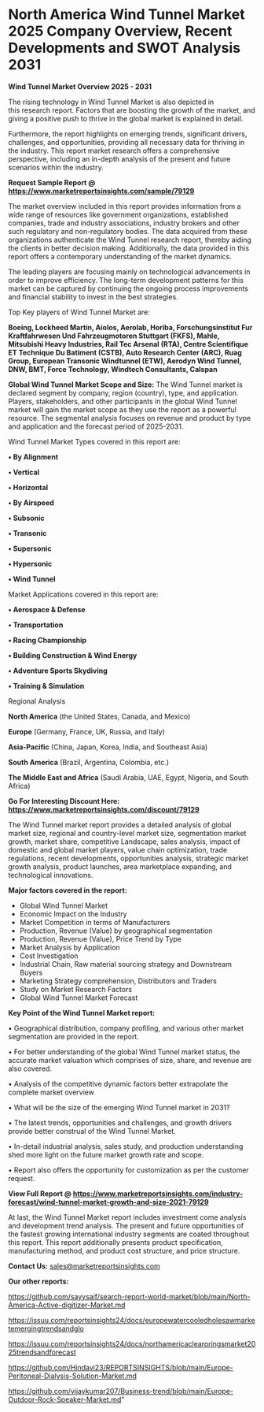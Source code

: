 # North America Wind Tunnel Market 2025 Company Overview, Recent Developments and SWOT Analysis 2031

<Strong> Wind Tunnel Market Overview 2025 - 2031</strong>

The rising technology in Wind Tunnel Market is also depicted in this research report. Factors that are boosting the growth of the market, and giving a positive push to thrive in the global market is explained in detail.

Furthermore, the report highlights on emerging trends, significant drivers, challenges, and opportunities, providing all necessary data for thriving in the industry. This report market research offers a comprehensive perspective, including an in-depth analysis of the present and future scenarios within the industry.

<strong>Request Sample Report @ <a href=https://www.marketreportsinsights.com/sample/79129>https://www.marketreportsinsights.com/sample/79129</a></strong>

The market overview included in this report provides information from a wide range of resources like government organizations, established companies, trade and industry associations, industry brokers and other such regulatory and non-regulatory bodies. The data acquired from these organizations authenticate the Wind Tunnel research report, thereby aiding the clients in better decision making. Additionally, the data provided in this report offers a contemporary understanding of the market dynamics.

The leading players are focusing mainly on technological advancements in order to improve efficiency. The long-term development patterns for this market can be captured by continuing the ongoing process improvements and financial stability to invest in the best strategies.

Top Key players of Wind Tunnel Market are:

<strong>Boeing, Lockheed Martin, Aiolos, Aerolab, Horiba, Forschungsinstitut Fur Kraftfahrwesen Und Fahrzeugmotoren Stuttgart (FKFS), Mahle, Mitsubishi Heavy Industries, Rail Tec Arsenal (RTA), Centre Scientifique ET Technique Du Batiment (CSTB), Auto Research Center (ARC), Ruag Group, European Transonic Windtunnel (ETW), Aerodyn Wind Tunnel, DNW, BMT, Force Technology, Windtech Consultants, Calspan</strong>

<strong><b>Global Wind Tunnel Market Scope and Size:</b></strong>
The Wind Tunnel market is declared segment by company, region (country), type, and application. Players, stakeholders, and other participants in the global Wind Tunnel market will gain the market scope as they use the report as a powerful resource. The segmental analysis focuses on revenue and product by type and application and the forecast period of 2025-2031.

Wind Tunnel Market Types covered in this report are:

<strong>• By Alignment

• Vertical

• Horizontal

• By Airspeed

• Subsonic

• Transonic

• Supersonic

• Hypersonic

• Wind Tunnel</strong>

Market Applications covered in this report are:

<strong>• Aerospace & Defense

• Transportation

• Racing Championship

• Building Construction & Wind Energy

• Adventure Sports Skydiving

• Training & Simulation</strong> 

Regional Analysis

<strong>North America</strong> (the United States, Canada, and Mexico)

<strong>Europe</strong> (Germany, France, UK, Russia, and Italy)

<strong>Asia-Pacific</strong> (China, Japan, Korea, India, and Southeast Asia)

<strong>South America</strong> (Brazil, Argentina, Colombia, etc.)

<strong>The Middle East and Africa</strong> (Saudi Arabia, UAE, Egypt, Nigeria, and South Africa)

<strong>Go For Interesting Discount Here: <a href=https://www.marketreportsinsights.com/discount/79129>https://www.marketreportsinsights.com/discount/79129</a></strong>

The Wind Tunnel market report provides a detailed analysis of global market size, regional and country-level market size, segmentation market growth, market share, competitive Landscape, sales analysis, impact of domestic and global market players, value chain optimization, trade regulations, recent developments, opportunities analysis, strategic market growth analysis, product launches, area marketplace expanding, and technological innovations.

<strong><b>Major factors covered in the report:</b></strong>
<ul>
  <li>Global Wind Tunnel Market </li>
  <li>Economic Impact on the Industry</li>
  <li>Market Competition in terms of Manufacturers</li>
  <li>Production, Revenue (Value) by geographical segmentation</li>
  <li>Production, Revenue (Value), Price Trend by Type</li>
  <li>Market Analysis by Application</li>
  <li>Cost Investigation</li>
  <li>Industrial Chain, Raw material sourcing strategy and Downstream Buyers</li>
  <li>Marketing Strategy comprehension, Distributors and Traders</li>
  <li>Study on Market Research Factors</li>
  <li>Global Wind Tunnel Market Forecast</li>
</ul>

<strong><b>Key Point of the Wind Tunnel Market report:</b></strong>

• Geographical distribution, company profiling, and various other market segmentation are provided in the report.

• For better understanding of the global Wind Tunnel market status, the accurate market valuation which comprises of size, share, and revenue are also covered.

• Analysis of the competitive dynamic factors better extrapolate the complete market overview

• What will be the size of the emerging Wind Tunnel market in 2031?

• The latest trends, opportunities and challenges, and growth drivers provide better construal of the Wind Tunnel Market.

• In-detail industrial analysis, sales study, and production understanding shed more light on the future market growth rate and scope.

• Report also offers the opportunity for customization as per the customer request.

<strong><b>View Full Report @ <a href=https://www.marketreportsinsights.com/industry-forecast/wind-tunnel-market-growth-and-size-2021-79129>https://www.marketreportsinsights.com/industry-forecast/wind-tunnel-market-growth-and-size-2021-79129</a></b></strong>


At last, the Wind Tunnel Market report includes investment come analysis and development trend analysis. The present and future opportunities of the fastest growing international industry segments are coated throughout this report. This report additionally presents product specification, manufacturing method, and product cost structure, and price structure.

<strong>Contact Us:</strong>
sales@marketreportsinsights.com

<strong>Our other reports:</strong>

<a href=https://github.com/sayysaif/search-report-world-market/blob/main/North-America-Active-digitizer-Market.md>https://github.com/sayysaif/search-report-world-market/blob/main/North-America-Active-digitizer-Market.md</a>

<a href=https://issuu.com/reportsinsights24/docs/europewatercooledholesawmarketemergingtrendsandglo>https://issuu.com/reportsinsights24/docs/europewatercooledholesawmarketemergingtrendsandglo</a>

<a href=https://issuu.com/reportsinsights24/docs/northamericaclearoringsmarket2025trendsandforecast>https://issuu.com/reportsinsights24/docs/northamericaclearoringsmarket2025trendsandforecast</a>

<a href=https://github.com/Hindavi23/REPORTSINSIGHTS/blob/main/Europe-Peritoneal-Dialysis-Solution-Market.md>https://github.com/Hindavi23/REPORTSINSIGHTS/blob/main/Europe-Peritoneal-Dialysis-Solution-Market.md</a>

<a href=https://github.com/vijaykumar207/Business-trend/blob/main/Europe-Outdoor-Rock-Speaker-Market.md>https://github.com/vijaykumar207/Business-trend/blob/main/Europe-Outdoor-Rock-Speaker-Market.md</a>"
